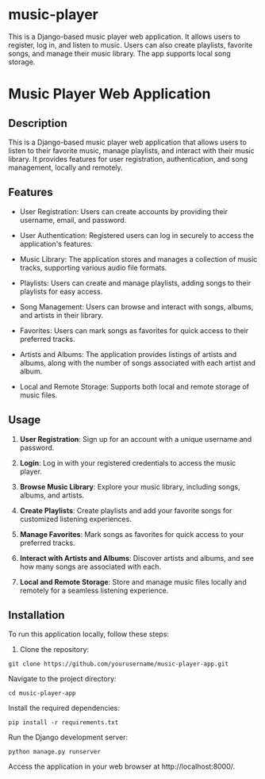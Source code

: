 # music-player
This is a Django-based music player web application. It allows users to register, log in, and listen to music. Users can also create playlists, favorite songs, and manage their music library. The app supports local song storage.
# Music Player Web Application

## Description

This is a Django-based music player web application that allows users to listen to their favorite music, manage playlists, and interact with their music library. It provides features for user registration, authentication, and song management, locally and remotely.

## Features

- User Registration: Users can create accounts by providing their username, email, and password.

- User Authentication: Registered users can log in securely to access the application's features.

- Music Library: The application stores and manages a collection of music tracks, supporting various audio file formats.

- Playlists: Users can create and manage playlists, adding songs to their playlists for easy access.

- Song Management: Users can browse and interact with songs, albums, and artists in their library.

- Favorites: Users can mark songs as favorites for quick access to their preferred tracks.

- Artists and Albums: The application provides listings of artists and albums, along with the number of songs associated with each artist and album.

- Local and Remote Storage: Supports both local and remote storage of music files.

## Usage

1. **User Registration**: Sign up for an account with a unique username and password.

2. **Login**: Log in with your registered credentials to access the music player.

3. **Browse Music Library**: Explore your music library, including songs, albums, and artists.

4. **Create Playlists**: Create playlists and add your favorite songs for customized listening experiences.

5. **Manage Favorites**: Mark songs as favorites for quick access to your preferred tracks.

6. **Interact with Artists and Albums**: Discover artists and albums, and see how many songs are associated with each.

7. **Local and Remote Storage**: Store and manage music files locally and remotely for a seamless listening experience.

## Installation

To run this application locally, follow these steps:

1. Clone the repository:

```
git clone https://github.com/yourusername/music-player-app.git
```

Navigate to the project directory:
```
cd music-player-app
```
Install the required dependencies:
```
pip install -r requirements.txt
```
Run the Django development server:
```
python manage.py runserver
```
Access the application in your web browser at http://localhost:8000/.

